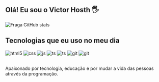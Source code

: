 ## Olá! Eu sou o Victor Hosth 🖐️


![Fraga GitHub stats](https://github-readme-stats.vercel.app/api?username=victorhosth&show_icons=true&theme=dark&count_private=true)

## Tecnologias que eu uso no meu dia

<div style="display: inline_block">
  <img align="center" alt="html5" src="https://img.shields.io/badge/HTML5-E34F26?style=for-the-badge&logo=html5&logoColor=white" />
  <img align="center" alt="css" src="https://img.shields.io/badge/CSS3-1572B6?style=for-the-badge&logo=css3&logoColor=white" />
  <img align="center" alt="js" src="https://img.shields.io/badge/JavaScript-F7DF1E?style=for-the-badge&logo=javascript&logoColor=black" />
  <img align="center" alt="ts" src="https://img.shields.io/badge/TypeScript-2F72BC?style=for-the-badge&logo=typescript&logoColor=white" />
  <img align="center" alt="ts" src="https://img.shields.io/badge/NodeJS-5EAC45?style=for-the-badge&logo=node&logoColor=white" />
  <img align="center" alt="git" src="https://img.shields.io/badge/Git-E44C30?style=for-the-badge&logo=git&logoColor=white" />
    <img align="center" alt="git" src="https://img.shields.io/badge/GitHub-040404?style=for-the-badge&logo=github&logoColor=white" />
  </div><br/>

Apaixonado por tecnologia, educação e por mudar a vida das pessoas através da programação.
